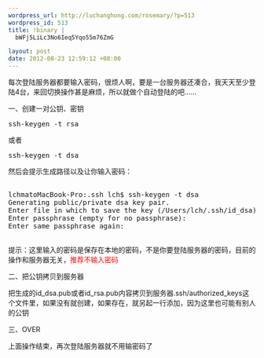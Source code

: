 ```yaml
--- 
wordpress_url: http://luchanghong.com/rosemary/?p=513
wordpress_id: 513
title: !binary |
  bWFj5LiLc3No6Ieq5Yqo55m76ZmG

layout: post
date: 2012-08-23 12:59:12 +08:00
---
```

每次登陆服务器都要输入密码，很烦人啊，要是一台服务器还凑合，我天天至少登陆4台，来回切换操作甚是麻烦，所以就做个自动登陆的吧……

一、创建一对公钥、密钥

<pre class="prettyprint">ssh-keygen -t rsa</pre>或者<pre class="prettyprint">ssh-keygen -t dsa</pre>

然后会提示生成路径以及让你输入密码：

<pre class="prettyprint">

lchmatoMacBook-Pro:.ssh lch$ ssh-keygen -t dsa
Generating public/private dsa key pair.
Enter file in which to save the key (/Users/lch/.ssh/id_dsa):
Enter passphrase (empty for no passphrase):
Enter same passphrase again:

</pre>

提示：这里输入的密码是保存在本地的密码，不是你要登陆服务器的密码，目前的操作和服务器无关，<span style="color: #ff0000;">推荐不输入密码</span>

二、把公钥拷贝到服务器

把生成的id_dsa.pub或者id_rsa.pub内容拷贝到服务器.ssh/authorized_keys这个文件里，如果没有就创建，如果存在，就另起一行添加，因为这里也可能有别人的公钥

三、OVER

上面操作结束，再次登陆服务器就不用输密码了
